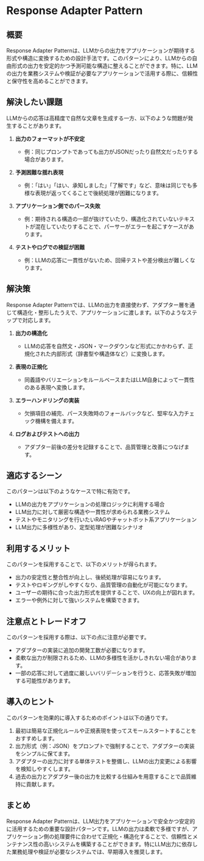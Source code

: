 # Response Adapter Pattern

## 概要
Response Adapter Patternは、LLMからの出力をアプリケーションが期待する形式や構造に変換するための設計手法です。このパターンにより、LLMからの自由形式の出力を安定的かつ予測可能な構造に整えることができます。特に、LLMの出力を業務システムや検証が必要なアプリケーションで活用する際に、信頼性と保守性を高めることができます。

## 解決したい課題
LLMからの応答は高精度で自然な文章を生成する一方、以下のような問題が発生することがあります。

1. **出力のフォーマットが不安定**
   - 例：同じプロンプトであっても出力がJSONだったり自然文だったりする場合があります。

2. **予測困難な揺れ表現**
   - 例：「はい」「はい、承知しました」「了解です」など、意味は同じでも多様な表現が返ってくることで後続処理が困難になります。

3. **アプリケーション側でのパース失敗**
   - 例：期待される構造の一部が抜けていたり、構造化されていないテキストが混在していたりすることで、パーサーがエラーを起こすケースがあります。

4. **テストやログでの検証が困難**
   - 例：LLMの応答に一貫性がないため、回帰テストや差分検出が難しくなります。

## 解決策
Response Adapter Patternでは、LLMの出力を直接使わず、アダプター層を通じて構造化・整形したうえで、アプリケーションに渡します。以下のようなステップで対応します。

1. **出力の構造化**
   - LLMの応答を自然文・JSON・マークダウンなど形式にかかわらず、正規化された内部形式（辞書型や構造体など）に変換します。

2. **表現の正規化**
   - 同義語やバリエーションをルールベースまたはLLM自身によって一貫性のある表現へ変換します。

3. **エラーハンドリングの実装**
   - 欠損項目の補完、パース失敗時のフォールバックなど、堅牢な入力チェック機構を備えます。

4. **ログおよびテストへの出力**
   - アダプター前後の差分を記録することで、品質管理と改善につなげます。

## 適応するシーン
このパターンは以下のようなケースで特に有効です。

- LLMの出力をアプリケーションの処理ロジックに利用する場合
- LLM出力に対して厳密な構造や一貫性が求められる業務システム
- テストやモニタリングを行いたいRAGやチャットボット系アプリケーション
- LLM出力に多様性があり、定型処理が困難なシナリオ

## 利用するメリット
このパターンを採用することで、以下のメリットが得られます。

- 出力の安定性と整合性が向上し、後続処理が容易になります。
- テストやロギングがしやすくなり、品質管理の自動化が可能になります。
- ユーザーの期待に合った出力形式を提供することで、UXの向上が図れます。
- エラーや例外に対して強いシステムを構築できます。

## 注意点とトレードオフ
このパターンを採用する際は、以下の点に注意が必要です。

- アダプターの実装に追加の開発工数が必要になります。
- 柔軟な出力が制限されるため、LLMの多様性を活かしきれない場合があります。
- 一部の応答に対して過度に厳しいバリデーションを行うと、応答失敗が増加する可能性があります。

## 導入のヒント
このパターンを効果的に導入するためのポイントは以下の通りです。

1. 最初は簡易な正規化ルールや正規表現を使ってスモールスタートすることをおすすめします。
2. 出力形式（例：JSON）をプロンプトで強制することで、アダプターの実装をシンプルに保てます。
3. アダプターの出力に対する単体テストを整備し、LLMの出力変更による影響を検知しやすくします。
4. 過去の出力とアダプター後の出力を比較する仕組みを用意することで品質維持に貢献します。

## まとめ
Response Adapter Patternは、LLM出力をアプリケーションで安全かつ安定的に活用するための重要な設計パターンです。LLMの出力は柔軟で多様ですが、アプリケーション側の処理要件に合わせて正規化・構造化することで、信頼性とメンテナンス性の高いシステムを構築することができます。特にLLM出力に依存した業務処理や検証が必要なシステムでは、早期導入を推奨します。